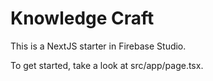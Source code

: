 
# Knowledge Craft

This is a NextJS starter in Firebase Studio.

To get started, take a look at src/app/page.tsx.

